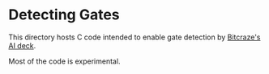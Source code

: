 # Detecting Gates

This directory hosts C code intended to enable gate detection by [Bitcraze's AI deck](https://www.bitcraze.io/products/ai-deck/).

Most of the code is experimental.
